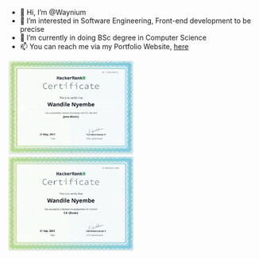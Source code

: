 - 👋 Hi, I’m @Waynium
- 👀 I’m interested in Software Engineering, Front-end development to be precise
- 🌱 I’m currently in doing BSc degree in Computer Science 
- 📫 You can reach me via my Portfolio Website, <a href="https://wandilenyembe.netlify.app/">here</a>

<div className="acheivements">
  <a href="https://www.hackerrank.com/certificates/111852cebf7a"><img width="50%" src="BasicJava.JPG" /></a>
  <a href="https://www.hackerrank.com/certificates/b8d9d237c58b"><img width="50%" src="BasicCSharp.JPG" /></a>
</div>


                                                            

<!---
Waynium/Waynium is a ✨ special ✨ repository because its `README.md` (this file) appears on your GitHub profile.
You can click the Preview link to take a look at your changes.
--->
